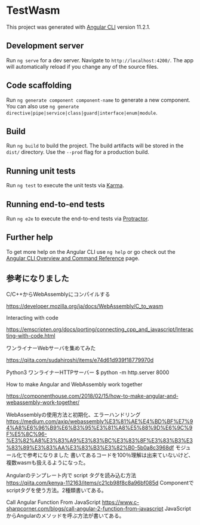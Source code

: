# TestWasm

This project was generated with [Angular CLI](https://github.com/angular/angular-cli) version 11.2.1.

## Development server

Run `ng serve` for a dev server. Navigate to `http://localhost:4200/`. The app will automatically reload if you change any of the source files.

## Code scaffolding

Run `ng generate component component-name` to generate a new component. You can also use `ng generate directive|pipe|service|class|guard|interface|enum|module`.

## Build

Run `ng build` to build the project. The build artifacts will be stored in the `dist/` directory. Use the `--prod` flag for a production build.

## Running unit tests

Run `ng test` to execute the unit tests via [Karma](https://karma-runner.github.io).

## Running end-to-end tests

Run `ng e2e` to execute the end-to-end tests via [Protractor](http://www.protractortest.org/).

## Further help

To get more help on the Angular CLI use `ng help` or go check out the [Angular CLI Overview and Command Reference](https://angular.io/cli) page.

## 参考になりました

C/C++からWebAssemblyにコンパイルする

https://developer.mozilla.org/ja/docs/WebAssembly/C_to_wasm

Interacting with code

https://emscripten.org/docs/porting/connecting_cpp_and_javascript/Interacting-with-code.html


ワンライナーWebサーバを集めてみた

https://qiita.com/sudahiroshi/items/e74d61d939f18779970d

Python3 ワンライナーHTTPサーバー
$ python -m http.server 8000


How to make Angular and WebAssembly work together

https://componenthouse.com/2018/02/15/how-to-make-angular-and-webassembly-work-together/

WebAssemblyの使用方法と初期化、エラーハンドリング
https://medium.com/axip/webassembly%E3%81%AE%E4%BD%BF%E7%94%A8%E6%96%B9%E6%B3%95%E3%81%A8%E5%88%9D%E6%9C%9F%E5%8C%96-%E3%82%A8%E3%83%A9%E3%83%BC%E3%83%8F%E3%83%B3%E3%83%89%E3%83%AA%E3%83%B3%E3%82%B0-5b0a8c3968df
モジュール化で参考になりました
書いてあるコードを100％理解は出来ていないけど、複数wasmも扱えるようになった。

Angularのテンプレート内で script タグを読み込む方法
https://qiita.com/kenya-112163/items/c21cb98f8c8a96bf085d
Componentで scriptタグを使う方法。2種類書いてある。

Call Angular Function From JavaScript
https://www.c-sharpcorner.com/blogs/call-angular-2-function-from-javascript
JavaScriptからAngularのメソッドを呼ぶ方法が書いてある。
